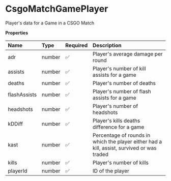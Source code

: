 # CsgoMatchGamePlayer

Player's data for a Game in a CSGO Match

**Properties**

| Name         | Type   | Required | Description                                                                                |
| :----------- | :----- | :------- | :----------------------------------------------------------------------------------------- |
| adr          | number | ✅       | Player's average damage per round                                                          |
| assists      | number | ✅       | Player's number of kill assists for a game                                                 |
| deaths       | number | ✅       | Player's number of deaths                                                                  |
| flashAssists | number | ✅       | Player's number of flash assists for a game                                                |
| headshots    | number | ✅       | Player's number of headshots                                                               |
| kDDiff       | number | ✅       | Player's kills deaths difference for a game                                                |
| kast         | number | ✅       | Percentage of rounds in which the player either had a kill, assist, survived or was traded |
| kills        | number | ✅       | Player's number of kills                                                                   |
| playerId     | number | ✅       | ID of the player                                                                           |

<!-- This file was generated by liblab | https://liblab.com/ -->
